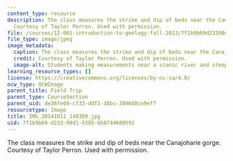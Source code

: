 ```yaml
---
content_type: resource
description: The class measures the strike and dip of beds near the Canajoharie gorge.
  Courtesy of Taylor Perron. Used with permission.
file: /courses/12-001-introduction-to-geology-fall-2013/7f1b9b69d23390d193856b8744680592_IMG_20141011_140309.jpg
file_type: image/jpeg
image_metadata:
  caption: The class measures the strike and dip of beds near the Canajoharie gorge.
  credit: Courtesy of Taylor Perron. Used with permission.
  image-alt: Students making measurements near a scenic river and steep cliffs.
learning_resource_types: []
license: https://creativecommons.org/licenses/by-nc-sa/4.0/
ocw_type: OCWImage
parent_title: Field Trip
parent_type: CourseSection
parent_uid: de36fe69-cf33-ddf2-38bc-3896d0ce9eff
resourcetype: Image
title: IMG_20141011_140309.jpg
uid: 7f1b9b69-d233-90d1-9385-6b8744680592
---
```

The class measures the strike and dip of beds near the Canajoharie gorge. Courtesy of Taylor Perron. Used with permission.